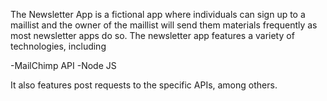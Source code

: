 
The Newsletter App is a fictional app where individuals can sign up to a maillist and the owner of the maillist will send them materials frequently as most newsletter apps do so. The newsletter app features a variety of technologies, including

-MailChimp API
-Node JS

It also features post requests to the specific APIs, among others.
